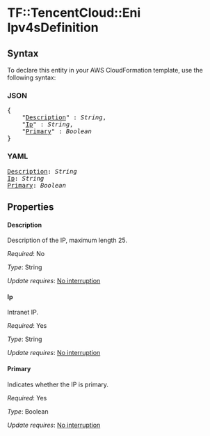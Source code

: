 # TF::TencentCloud::Eni Ipv4sDefinition

## Syntax

To declare this entity in your AWS CloudFormation template, use the following syntax:

### JSON

<pre>
{
    "<a href="#description" title="Description">Description</a>" : <i>String</i>,
    "<a href="#ip" title="Ip">Ip</a>" : <i>String</i>,
    "<a href="#primary" title="Primary">Primary</a>" : <i>Boolean</i>
}
</pre>

### YAML

<pre>
<a href="#description" title="Description">Description</a>: <i>String</i>
<a href="#ip" title="Ip">Ip</a>: <i>String</i>
<a href="#primary" title="Primary">Primary</a>: <i>Boolean</i>
</pre>

## Properties

#### Description

Description of the IP, maximum length 25.

_Required_: No

_Type_: String

_Update requires_: [No interruption](https://docs.aws.amazon.com/AWSCloudFormation/latest/UserGuide/using-cfn-updating-stacks-update-behaviors.html#update-no-interrupt)

#### Ip

Intranet IP.

_Required_: Yes

_Type_: String

_Update requires_: [No interruption](https://docs.aws.amazon.com/AWSCloudFormation/latest/UserGuide/using-cfn-updating-stacks-update-behaviors.html#update-no-interrupt)

#### Primary

Indicates whether the IP is primary.

_Required_: Yes

_Type_: Boolean

_Update requires_: [No interruption](https://docs.aws.amazon.com/AWSCloudFormation/latest/UserGuide/using-cfn-updating-stacks-update-behaviors.html#update-no-interrupt)

